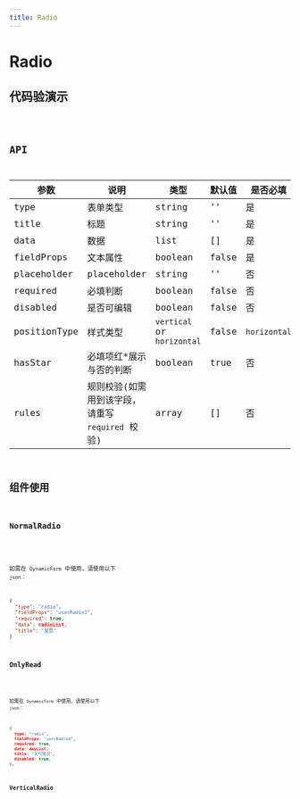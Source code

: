 ```yaml
---
title: Radio
---
```


# Radio

## 代码验演示

<code src="./demo/index.tsx" />

## API

| 参数         | 说明                                             | 类型                       | 默认值 | 是否必填     |
| ------------ | ------------------------------------------------ | -------------------------- | ------ | ------------ |
| type         | 表单类型                                         | string                     | ''     | 是           |
| title        | 标题                                             | string                     | ''     | 是           |
| data         | 数据                                             | list                       | []     | 是           |
| fieldProps   | 文本属性                                         | boolean                    | false  | 是           |
| placeholder  | placeholder                                      | string                     | ''     | 否           |
| required     | 必填判断                                         | boolean                    | false  | 否           |
| disabled     | 是否可编辑                                       | boolean                    | false  | 否           |
| positionType | 样式类型                                         | `vertical` or `horizontal` | false  | `horizontal` |
| hasStar      | 必填项红\*展示与否的判断                         | boolean                    | true   | 否           |
| rules        | 规则校验(如需用到该字段，请重写 `required` 校验) | array                      | []     | 否           |

## 组件使用

### NormalRadio

<code src="./demo/normalRadio.tsx" />

如需在 `DynamicForm` 中使用，请使用以下 `json`：

```json
{
  "type": "radio",
  "fieldProps": "userRadio1",
  "required": true,
  "data": radioList,
  "title": "发票"
}
```

### OnlyRead

<code src="./demo/onlyRead.tsx" />

如需在 `DynamicForm` 中使用，请使用以下 `json`：

```json
{
  type: "radio",
  fieldProps: "userRadio4",
  required: true,
  data: dayList,
  title: "天气情况",
  disabled: true,
},
```

### VerticalRadio

<code src="./demo/verticalRadio.tsx" />
